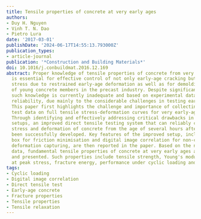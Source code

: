 ```yaml
---
title: Tensile properties of concrete at very early ages
authors:
- Duy H. Nguyen
- Vinh T. N. Dao
- Pietro Lura
date: '2017-03-01'
publishDate: '2024-06-17T14:55:13.793000Z'
publication_types:
- article-journal
publication: '*Construction and Building Materials*'
doi: 10.1016/j.conbuildmat.2016.12.169
abstract: Proper knowledge of tensile properties of concrete from very early ages
  is essential for effective control of not only early-age cracking but also of residual
  stress due to restrained early-age deformation as well as for demolding and handling
  of young concrete members in the precast industry. Despite significant past research,
  such knowledge is currently inadequate and based on experimental data with questionable
  reliability, due mainly to the considerable challenges in testing early-age concrete.
  This paper first highlights the challenge and importance of collecting reliable
  test data on full tensile stress-deformation curves for very early-age concrete.
  Through identifying and effectively addressing critical drawbacks in previous test
  setups, an improved direct tensile testing system that can reliably capture simultaneously
  stress and deformation of concrete from the age of several hours after mixing has
  been successfully developed. Key features of the improved setup, including the air-bearing
  box for friction minimisation and digital image correlation for non-contact full-field
  deformation capturing, are then reported in the paper. Based on the newly collected
  data, fundamental tensile properties of concrete at very early ages are re-assessed
  and presented. Such properties include tensile strength, Young's modulus, strain
  at peak stress, fracture energy, performance under cyclic loading and tensile relaxation.
tags:
- Cyclic loading
- Digital image correlation
- Direct tensile test
- Early-age concrete
- Fracture properties
- Tensile properties
- Tensile relaxation
---
```

